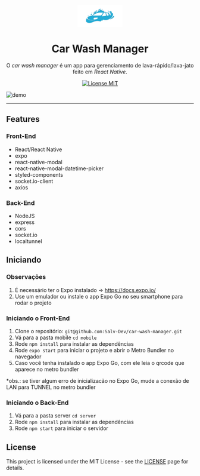 
<h1 align="center">
<br>
  <img src="./images/cwm-logo.png" alt="car-wash-manager" width="120">
<br>
<br>
Car Wash Manager
</h1>

<p align="center">O <i>car wash manager</i> é um app para gerenciamento de lava-rápido/lava-jato feito em <i>React Native</i>.</p>

<p align="center">
  <a href="https://opensource.org/licenses/MIT">
    <img src="https://img.shields.io/badge/License-MIT-blue.svg" alt="License MIT">
  </a>
</p>

[//]: # (Add your gifs/images here:)
<div>
  <img src="./images/example.gif" alt="demo" height="600">
</div>

<hr />

## Features
[//]: # (Add the features of your project here:)

### Front-End
- React/React Native
- expo
- react-native-modal
- react-native-modal-datetime-picker
- styled-components
- socket.io-client
- axios

### Back-End
- NodeJS
- express
- cors
- socket.io
- localtunnel

## Iniciando

### Observações
1. É necessário ter o Expo instalado -> https://docs.expo.io/
2. Use um emulador ou instale o app Expo Go no seu smartphone para rodar o projeto

### Iniciando o Front-End
1. Clone o repositório: `git@github.com:Salv-Dev/car-wash-manager.git`
2. Vá para a pasta mobile `cd mobile`
3. Rode `npm install` para instalar as dependências
4. Rode `expo start` para iniciar o projeto e abrir o Metro Bundler no navegador
5. Caso você tenha instalado o app Expo Go, com ele leia o qrcode que aparece no metro bundler
<p>*obs.: se tiver algum erro de inicializacão no Expo Go, mude a conexão de LAN para TUNNEL no metro bundler</p>

### Iniciando o Back-End
1. Vá para a pasta server `cd server`
2. Rode `npm install` para instalar as dependências
3. Rode `npm start` para iniciar o servidor

## License

This project is licensed under the MIT License - see the [LICENSE](https://opensource.org/licenses/MIT) page for details.
